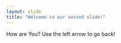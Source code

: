 ```yaml
---
layout: slide
title: "Welcome to our second slide!"
---
```

How are You?
Use the left arrow to go back!
